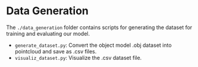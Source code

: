 # Data Generation
The `./data_generation` folder contains scripts for generating the dataset for training and evaluating our model.
* `generate_dataset.py`: Convert the object model .obj dataset into pointcloud and save as .csv files.
* `visualiz_dataset.py`: Visualize the .csv dataset file.